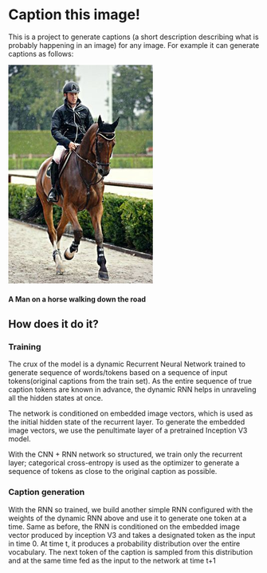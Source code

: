 # Caption this image!
This is a project to generate captions (a short description describing what is probably happening in an image) for any image.
For example it can generate captions as follows:

![some image](./images/g3.jpg)
#### A Man on a horse walking down the road

## How does it do it?

### Training
The crux of the model is a dynamic Recurrent Neural Network trained to generate sequence of words/tokens based on a sequence of input tokens(original captions from the train set). As the entire sequence of true caption tokens are known in advance, the dynamic RNN helps in unraveling all the hidden states at once.

The network is conditioned on embedded image vectors, which is used as the initial hidden state of the recurrent layer. To generate the embedded image vectors, we use the penultimate layer of a pretrained Inception V3 model.

With the CNN + RNN network so structured, we train only the recurrent layer; categorical cross-entropy is used as the optimizer to generate a sequence of tokens as close to the original caption as possible.

### Caption generation
With the RNN so trained, we build another simple RNN configured with the weights of the dynamic RNN above and use it to generate one token at a time. Same as before, the RNN is conditioned on the embedded image vector produced by inception V3 and takes a designated <Start> token as the input in time 0. At time t, it produces a probability distribution over the entire vocabulary. The next token of the caption is sampled from this distribution and at the same time fed as the input to the network at time t+1
